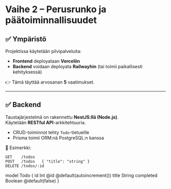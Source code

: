 # Vaihe 2 – Perusrunko ja päätoiminnallisuudet

## ✅ Ympäristö

Projektissa käytetään pilvipalveluita:

- **Frontend** deployataan **Verceliin**
- **Backend** voidaan deployata **Railwayhin** (tai toimii paikallisesti kehityksessä)

👉 Tämä täyttää arvosanan **5** vaatimukset.

---

## ✅ Backend

Taustajärjestelmä on rakennettu **NestJS:llä (Node.js)**.  
Käytetään **RESTful API**-arkkitehtuuria.

- CRUD-toiminnot tehty `Todo`-tietueille
- Prisma toimii ORM:nä PostgreSQL:n kanssa

🔗 Esimerkki:

```http
GET    /todos
POST   /todos   { "title": "string" }
DELETE /todos/:id
```

model Todo {
id Int @id @default(autoincrement())
title String
completed Boolean @default(false)
}

